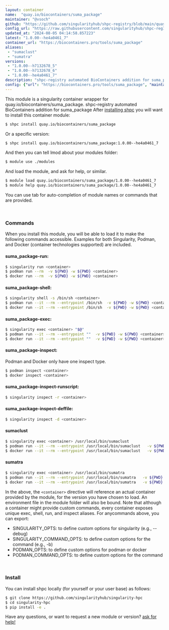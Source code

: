 ```yaml
---
layout: container
name:  "quay.io/biocontainers/suma_package"
maintainer: "@vsoch"
github: "https://github.com/singularityhub/shpc-registry/blob/main/quay.io/biocontainers/suma_package/container.yaml"
config_url: "https://raw.githubusercontent.com/singularityhub/shpc-registry/main/quay.io/biocontainers/suma_package/container.yaml"
updated_at: "2024-08-05 04:14:58.857223"
latest: "1.0.00--he4a0461_7"
container_url: "https://biocontainers.pro/tools/suma_package"
aliases:
 - "sumaclust"
 - "sumatra"
versions:
 - "1.0.00--h7132678_5"
 - "1.0.00--h7132678_6"
 - "1.0.00--he4a0461_7"
description: "shpc-registry automated BioContainers addition for suma_package"
config: {"url": "https://biocontainers.pro/tools/suma_package", "maintainer": "@vsoch", "description": "shpc-registry automated BioContainers addition for suma_package", "latest": {"1.0.00--he4a0461_7": "sha256:2d288ca6eca16a2c8a6947fca77a4c9093ed5a03ea2d8c1e24cb5bac67a36938"}, "tags": {"1.0.00--h7132678_5": "sha256:781cd79ca306b4ed25847f9a095dc97ddce2a2d647e4857ec618082fc2dac600", "1.0.00--h7132678_6": "sha256:b32f17db38efcc209c2c3463dc3f13164b23cc18938622a8198b962c48ad3a50", "1.0.00--he4a0461_7": "sha256:2d288ca6eca16a2c8a6947fca77a4c9093ed5a03ea2d8c1e24cb5bac67a36938"}, "docker": "quay.io/biocontainers/suma_package", "aliases": {"sumaclust": "/usr/local/bin/sumaclust", "sumatra": "/usr/local/bin/sumatra"}}
---
```


This module is a singularity container wrapper for quay.io/biocontainers/suma_package.
shpc-registry automated BioContainers addition for suma_package
After [installing shpc](#install) you will want to install this container module:


```bash
$ shpc install quay.io/biocontainers/suma_package
```

Or a specific version:

```bash
$ shpc install quay.io/biocontainers/suma_package:1.0.00--he4a0461_7
```

And then you can tell lmod about your modules folder:

```bash
$ module use ./modules
```

And load the module, and ask for help, or similar.

```bash
$ module load quay.io/biocontainers/suma_package/1.0.00--he4a0461_7
$ module help quay.io/biocontainers/suma_package/1.0.00--he4a0461_7
```

You can use tab for auto-completion of module names or commands that are provided.

<br>

### Commands

When you install this module, you will be able to load it to make the following commands accessible.
Examples for both Singularity, Podman, and Docker (container technologies supported) are included.

#### suma_package-run:

```bash
$ singularity run <container>
$ podman run --rm  -v ${PWD} -w ${PWD} <container>
$ docker run --rm  -v ${PWD} -w ${PWD} <container>
```

#### suma_package-shell:

```bash
$ singularity shell -s /bin/sh <container>
$ podman run --it --rm --entrypoint /bin/sh  -v ${PWD} -w ${PWD} <container>
$ docker run --it --rm --entrypoint /bin/sh  -v ${PWD} -w ${PWD} <container>
```

#### suma_package-exec:

```bash
$ singularity exec <container> "$@"
$ podman run --it --rm --entrypoint ""  -v ${PWD} -w ${PWD} <container> "$@"
$ docker run --it --rm --entrypoint ""  -v ${PWD} -w ${PWD} <container> "$@"
```

#### suma_package-inspect:

Podman and Docker only have one inspect type.

```bash
$ podman inspect <container>
$ docker inspect <container>
```

#### suma_package-inspect-runscript:

```bash
$ singularity inspect -r <container>
```

#### suma_package-inspect-deffile:

```bash
$ singularity inspect -d <container>
```


#### sumaclust

```bash
$ singularity exec <container> /usr/local/bin/sumaclust
$ podman run --it --rm --entrypoint /usr/local/bin/sumaclust   -v ${PWD} -w ${PWD} <container> -c " $@"
$ docker run --it --rm --entrypoint /usr/local/bin/sumaclust   -v ${PWD} -w ${PWD} <container> -c " $@"
```


#### sumatra

```bash
$ singularity exec <container> /usr/local/bin/sumatra
$ podman run --it --rm --entrypoint /usr/local/bin/sumatra   -v ${PWD} -w ${PWD} <container> -c " $@"
$ docker run --it --rm --entrypoint /usr/local/bin/sumatra   -v ${PWD} -w ${PWD} <container> -c " $@"
```



In the above, the `<container>` directive will reference an actual container provided
by the module, for the version you have chosen to load. An environment file in the
module folder will also be bound. Note that although a container
might provide custom commands, every container exposes unique exec, shell, run, and
inspect aliases. For anycommands above, you can export:

 - SINGULARITY_OPTS: to define custom options for singularity (e.g., --debug)
 - SINGULARITY_COMMAND_OPTS: to define custom options for the command (e.g., -b)
 - PODMAN_OPTS: to define custom options for podman or docker
 - PODMAN_COMMAND_OPTS: to define custom options for the command

<br>

### Install

You can install shpc locally (for yourself or your user base) as follows:

```bash
$ git clone https://github.com/singularityhub/singularity-hpc
$ cd singularity-hpc
$ pip install -e .
```

Have any questions, or want to request a new module or version? [ask for help!](https://github.com/singularityhub/singularity-hpc/issues)